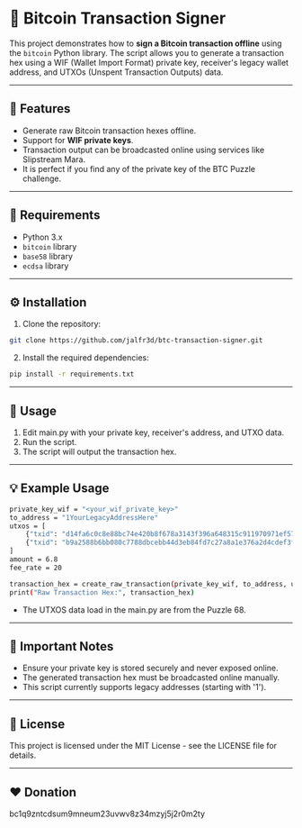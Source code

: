 # 🔐 Bitcoin Transaction Signer

This project demonstrates how to **sign a Bitcoin transaction offline** using the `bitcoin` Python library. The script allows you to generate a transaction hex using a WIF (Wallet Import Format) private key, receiver's legacy wallet address, and UTXOs (Unspent Transaction Outputs) data.

---

## 📌 Features
- Generate raw Bitcoin transaction hexes offline.
- Support for **WIF private keys**.
- Transaction output can be broadcasted online using services like Slipstream Mara.
- It is perfect if you find any of the private key of the BTC Puzzle challenge.

---

## 📂 Requirements
- Python 3.x
- `bitcoin` library 
- `base58` library 
- `ecdsa` library 

---

## ⚙️ Installation
1. Clone the repository:
```bash
git clone https://github.com/jalfr3d/btc-transaction-signer.git
```
2. Install the required dependencies:
```bash
pip install -r requirements.txt
```

---

## 📌 Usage
1. Edit main.py with your private key, receiver's address, and UTXO data.
2. Run the script.
3. The script will output the transaction hex.

---

## 💡 Example Usage
```bash
private_key_wif = "<your_wif_private_key>"
to_address = "1YourLegacyAddressHere"
utxos = [
    {"txid": "d14fa6c0c8e88bc74e420b8f678a3143f396a648315c911970971ef57ef59e3c", "vout": 0, "value": 612000},
    {"txid": "b9a2588b6bb080c7788dbcebb44d3eb84fd7c27a8a1e376a2d4cdef3f21b8be3", "vout": 1, "value": 61200}
]
amount = 6.8
fee_rate = 20

transaction_hex = create_raw_transaction(private_key_wif, to_address, utxos, amount, fee_rate)
print("Raw Transaction Hex:", transaction_hex)
```
* The UTXOS data load in the main.py are from the Puzzle 68.
---

## 📝 Important Notes
- Ensure your private key is stored securely and never exposed online.
- The generated transaction hex must be broadcasted online manually.
- This script currently supports legacy addresses (starting with '1').

---

## 📜 License
This project is licensed under the MIT License - see the LICENSE file for details.

---

## ❤️ Donation
bc1q9zntcdsum9mneum23uvwv8z34mzyj5j2r0m2ty
